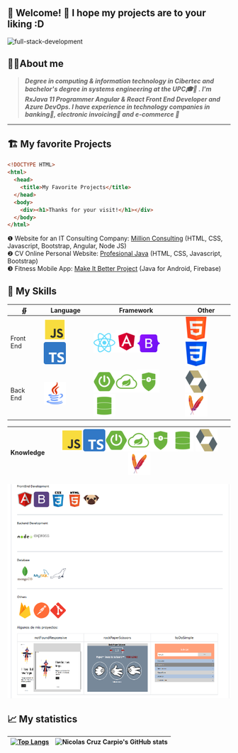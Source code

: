 <!-- <img align="center" src="https://github.com/nicolasbncruz/nicolasbncruz/blob/master/banner.png"/> -->
## 🏡 Welcome! 👋 I hope my projects are to your liking :D
<span style="align:center">![full-stack-development](https://user-images.githubusercontent.com/24864482/111586408-c8dd8a80-878e-11eb-94c8-483e2962a667.gif)</span>
<!---
System.out.print.ln('Hello World!');

-->

## 👨‍💻About me
> ***Degree in computing & information technology in Cibertec and bachelor's degree in systems engineering at the UPC🎓🥇 . I'm RxJava 11 Programmer Angular & React Front End Developer and Azure DevOps. I have experience in technology companies in banking🏦, electronic invoicing🧾 and e-commerce 🛒***
***
## 🏗 My favorite Projects
```html
<!DOCTYPE HTML>
<html>
  <head>
    <title>My Favorite Projects</title>
  </head>
  <body>
    <div><h1>Thanks for your visit!</h1></div>
  </body>
</html>
```

❶ Website for an IT Consulting Company: [Million Consulting](https://github.com/nicolasbncruz/upc) (HTML, CSS, Javascript, Bootstrap, Angular, Node JS)  
❷ CV Online Personal Website: [Profesional Java](https://github.com/nicolasbncruz/webpage) (HTML, CSS, Javascript, Bootstrap)  
❸ Fitness Mobile App: [Make It Better Project](https://github.com/nicolasbncruz/makeitbetter) (Java for Android, Firebase)  
<!---❹ My favorite search engine is [Duck Duck Go](https://duckduckgo.com)  
❺ My favorite search engine is [Duck Duck Go](https://duckduckgo.com)  
❻  
❼  
❽  
❾  
❿  -->

## 🧰 My Skills
|  ∯        |                                    Language                                              | Framework                       | Other                 |
|------------|------------------------------------------------------------------------------------------|---------------------------------|-----------------------|
| Front End  | ![](javascript.png)![](typescript.png) | ![](react.png)![](angular.png)![](bootstrap.png)| ![](html.png)![](css.png)       |
| Back End   | ![](java.png)        | ![](spring.png)![](cloud.png)![](security.png)![](data.png)       | ![](hibernate.png)![](maven.png)|

| Knowledge | ![](javascript.png)![](typescript.png)![](spring.png)![](cloud.png)![](security.png)![](data.png)        ![](hibernate.png)![](maven.png) |
| --- | --- |
![](1606562016017.png)
<!--
|  ∯        |                                    Tools                                              | Databases                       | Other                 |
|------------|------------------------------------------------------------------------------------------|---------------------------------|-----------------------|
| knowledge  | ![](java.png)        | ![](spring.png)![](cloud.png)![](security.png)![](data.png)       | ![](hibernate.png)![](maven.png)|
![](1606562016017.png)

-->
## 📈 My statistics
|[![Top Langs](https://github-readme-stats.vercel.app/api/top-langs/?username=nicolasbncruz&show_icons=true&theme=tokyonight)](https://github.com/nicolasbncruz/github-readme-stats)|![Nicolas Cruz Carpio's GitHub stats](https://github-readme-stats.vercel.app/api?username=nicolasbncruz&show_icons=true&theme=tokyonight)|
|---|---|
